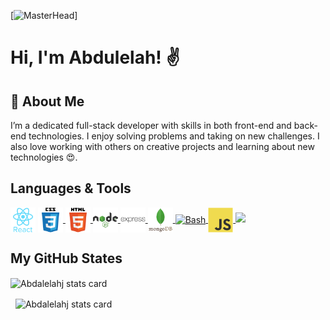 [![MasterHead](https://www.google.com/url?sa=i&url=https%3A%2F%2Fwww.etsy.com%2Flisting%2F1362231238%2Fi-love-coding-svg-coder-svg-programmer&psig=AOvVaw3bvUbhCGT3tuThJjyUpo2_&ust=1729883998427000&source=images&cd=vfe&opi=89978449&ved=0CBEQjRxqFwoTCOjPoJ3ep4kDFQAAAAAdAAAAABAE)]


# Hi, I'm Abdulelah! ✌️
## 🚀 About Me

I’m a dedicated full-stack developer with skills in both front-end and back-end technologies. I enjoy solving problems and taking on new challenges. I also love working with others on creative projects and learning about new technologies 😍.<p>


## Languages & Tools
<img align="center" src="https://raw.githubusercontent.com/devicons/devicon/master/icons/react/react-original-wordmark.svg" alt="React" height="40" width="40" />
</a>
<a href="https://www.w3schools.com/css/" target="blank">
<img align="center" src="https://raw.githubusercontent.com/devicons/devicon/master/icons/css3/css3-original-wordmark.svg" alt="Css3" height="40" width="40" />
</a>
<a href="https://www.w3.org/html/" target="blank">
<img align="center" src="https://raw.githubusercontent.com/devicons/devicon/master/icons/html5/html5-original-wordmark.svg" alt="Html5" height="40" width="40" />
</a>
<a href="https://nodejs.org" target="blank">
<img align="center" src="https://raw.githubusercontent.com/devicons/devicon/master/icons/nodejs/nodejs-original-wordmark.svg" alt="Node.js" height="40" width="40" />
</a>
<a href="https://expressjs.com" target="blank">
<img align="center" src="https://raw.githubusercontent.com/devicons/devicon/master/icons/express/express-original-wordmark.svg" alt="Express" height="40" width="40" />
</a>
<a href="https://www.mongodb.com/" target="blank">
<img align="center" src="https://raw.githubusercontent.com/devicons/devicon/master/icons/mongodb/mongodb-original-wordmark.svg" alt="MongoDB" height="40" width="40" />
</a>
<a href="https://www.gnu.org/software/bash/" target="blank">
<img align="center" src="https://www.vectorlogo.zone/logos/gnu_bash/gnu_bash-icon.svg" alt="Bash" height="40" width="40" />
</a>
<a href="https://developer.mozilla.org/en-US/docs/Web/JavaScript" target="blank">
<img align="center" src="https://raw.githubusercontent.com/devicons/devicon/master/icons/javascript/javascript-original.svg" alt="JavaScript" height="40" width="40" />
<img src="https://img.shields.io/badge/Postman-FF6C37?style=for-the-badge&logo=Postman&logoColor=white" />
</a>


## My GitHub States
<img align="center" src="https://github-readme-stats.vercel.app/api/top-langs?username=Abdalelahj&theme=default&title_color=000000&text_color=000000&bg_color=ffffff&hide_border=true&layout=compact" alt="Abdalelahj stats card" /></p>
<p>&nbsp;
<img align="center" src="https://github-readme-stats.vercel.app/api?username=Abdalelahj&show_icons=true&theme=default&title_color=000000&text_color=000000&bg_color=ffffff&hide_border=true" alt="Abdalelahj stats card" /></p>
<a href="https://reactjs.org/" target="blank">

